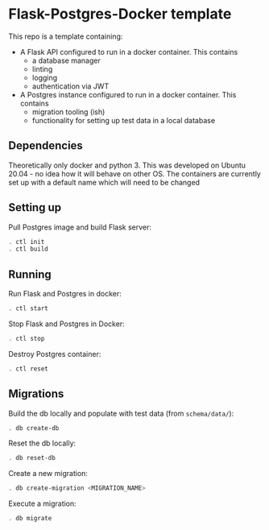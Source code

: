 # Flask-Postgres-Docker template

This repo is a template containing:

- A Flask API configured to run in a docker container. This contains
  - a database manager
  - linting
  - logging
  - authentication via JWT
- A Postgres instance configured to run in a docker container. This contains
  - migration tooling (ish)
  - functionality for setting up test data in a local database

## Dependencies

Theoretically only docker and python 3. This was developed on Ubuntu 20.04 - no idea how it will behave on other OS. The containers are currently set up with a default name which will need to be changed

## Setting up

Pull Postgres image and build Flask server:

```bash
. ctl init
. ctl build
```

## Running

Run Flask and Postgres in docker:

```bash
. ctl start
```

Stop Flask and Postgres in Docker:

```bash
. ctl stop
```

Destroy Postgres container:

```bash
. ctl reset
```

## Migrations

Build the db locally and populate with test data (from `schema/data/`):

```bash
. db create-db
```

Reset the db locally:

```bash
. db reset-db
```

Create a new migration:

```bash
. db create-migration <MIGRATION_NAME>
```

Execute a migration:

```bash
. db migrate
```
